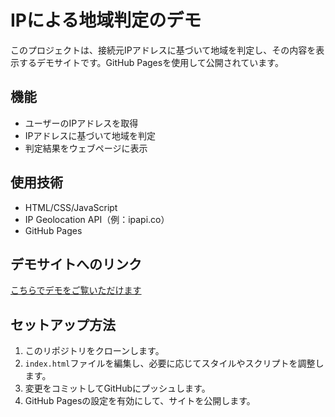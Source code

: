 # IPによる地域判定のデモ

このプロジェクトは、接続元IPアドレスに基づいて地域を判定し、その内容を表示するデモサイトです。GitHub Pagesを使用して公開されています。

## 機能

- ユーザーのIPアドレスを取得
- IPアドレスに基づいて地域を判定
- 判定結果をウェブページに表示

## 使用技術

- HTML/CSS/JavaScript
- IP Geolocation API（例：ipapi.co）
- GitHub Pages

## デモサイトへのリンク

[こちらでデモをご覧いただけます](https://あなたのユーザー名.github.io/リポジトリ名/)

## セットアップ方法

1. このリポジトリをクローンします。
2. `index.html`ファイルを編集し、必要に応じてスタイルやスクリプトを調整します。
3. 変更をコミットしてGitHubにプッシュします。
4. GitHub Pagesの設定を有効にして、サイトを公開します。